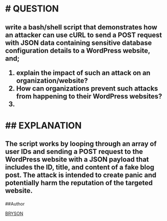 <h1> # QUESTION </h1>


<h2><p>write a bash/shell script that demonstrates how an attacker can use cURL to send a POST request with JSON data containing sensitive database configuration details to a WordPress website, and;<br>
<ol>
  <li>explain the impact of such an attack on an organization/website?</li>
  <li>How can organizations prevent such attacks from happening to their WordPress websites?<li></ol></p></h2>


<h1> ## EXPLANATION </h1>


<h2><p>The script works by looping through an array of user IDs and sending a POST request to the WordPress website with a JSON payload that includes the ID, title, and content of a fake blog post. The attack is intended to create panic and potentially harm the reputation of the targeted website.<p></h2>

##Author
<p> <a href="https://github.com/nyaliti">BRYSON</a></p>
